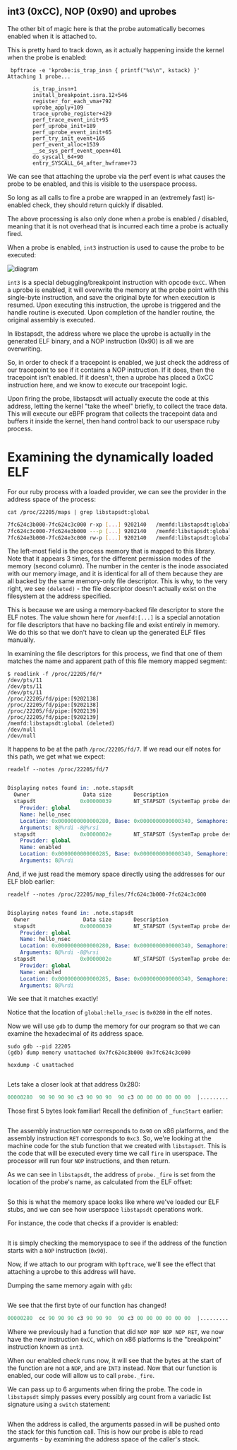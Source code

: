 ## int3 (0xCC), NOP (0x90) and uprobes

The other bit of magic here is that the probe automatically becomes enabled when it is attached to.

This is pretty hard to track down, as it actually happening inside the kernel when the probe is enabled:

```
 bpftrace -e 'kprobe:is_trap_insn { printf("%s\n", kstack) }'
Attaching 1 probe...

        is_trap_insn+1
        install_breakpoint.isra.12+546
        register_for_each_vma+792
        uprobe_apply+109
        trace_uprobe_register+429
        perf_trace_event_init+95
        perf_uprobe_init+189
        perf_uprobe_event_init+65
        perf_try_init_event+165
        perf_event_alloc+1539
        __se_sys_perf_event_open+401
        do_syscall_64+90
        entry_SYSCALL_64_after_hwframe+73
```

We can see that attaching the uprobe via the perf event is what causes the probe to be enabled, and this is visible to the userspace process.

So long as all calls to fire a probe are wrapped in an (extremely fast) is-enabled check, they should return quickly if disabled.

The above processing is also only done when a probe is enabled / disabled, meaning that it is not overhead that is incurred each time a probe is actually fired.

When a probe is enabled, `int3` instruction is used to cause the probe to be executed:

![diagram](https://dev.framing.life/assets/images/post/kernel-and-user-probes-magic/instruction-probes-workflow-z1-escaped.svg)

`int3` is a special debugging/breakpoint instruction with opcode `0xCC`. When a uprobe is enabled, it will overwrite the memory at the probe point with this
single-byte instruction, and save the original byte for when execution is resumed. Upon executing this instruction, the uprobe is triggered and
the handle routine is executed. Upon completion of the handler routine, the original assembly is executed.

In libstapsdt, the address where we place the uprobe is actually in the generated ELF binary, and a NOP instruction (0x90) is all we are overwriting.

So, in order to check if a tracepoint is enabled, we just check the address of our tracepoint to see if it contains a NOP instruction. If it does,
then the tracepoint isn't enabled. If it doesn't, then a uprobe has placed a 0xCC instruction here, and we know to execute our tracepoint logic.

Upon firing the probe, libstapsdt will actually execute the code at this address, letting the kernel "take the wheel" briefly, to collect the trace data.
This will execute our eBPF program that collects the tracepoint data and buffers it inside the kernel, then hand control back to our userspace ruby process.

# Examining the dynamically loaded ELF

For our ruby process with a loaded provider, we can see the provider in the address space of the process:

```
cat /proc/22205/maps | grep libstapsdt:global

```

```bash
7fc624c3b000-7fc624c3c000 r-xp [...] 9202140   /memfd:libstapsdt:global (deleted)
7fc624c3c000-7fc624e3b000 ---p [...] 9202140   /memfd:libstapsdt:global (deleted)
7fc624e3b000-7fc624e3c000 rw-p [...] 9202140   /memfd:libstapsdt:global (deleted)
```

The left-most field is the process memory that is mapped to this library. Note that it appears 3 times,
for the different permission modes of the memory (second column). The number in the center is the inode
associated with our memory image, and it is identical for all of them because they are all backed by
the same memory-only file descriptor. This is why, to the very right, we see `(deleted)` - the file
descriptor doesn't actually exist on the filesystem at the address specified.

This is because we are using a memory-backed file descriptor to store the ELF notes. The value shown
here for `/memfd:[...]` is a special annotation for file descriptors that have no backing file and
exist entirely in memory. We do this so that we don't have to clean up the generated ELF files manually.

In examining the file descriptors for this process, we find that one of them matches the name and apparent
path of this file memory mapped segment:

```
$ readlink -f /proc/22205/fd/*
/dev/pts/11
/dev/pts/11
/dev/pts/11
/proc/22205/fd/pipe:[9202138]
/proc/22205/fd/pipe:[9202138]
/proc/22205/fd/pipe:[9202139]
/proc/22205/fd/pipe:[9202139]
/memfd:libstapsdt:global (deleted)
/dev/null
/dev/null
```

It happens to be at the path `/proc/22205/fd/7`. If we read our elf notes for this path, we get what we expect:

```
readelf --notes /proc/22205/fd/7
```

```gnuassembler

Displaying notes found in: .note.stapsdt
  Owner                 Data size       Description
  stapsdt              0x00000039       NT_STAPSDT (SystemTap probe descriptors)
    Provider: global
    Name: hello_nsec
    Location: 0x0000000000000280, Base: 0x0000000000000340, Semaphore: 0x0000000000000000
    Arguments: 8@%rdi -8@%rsi
  stapsdt              0x0000002e       NT_STAPSDT (SystemTap probe descriptors)
    Provider: global
    Name: enabled
    Location: 0x0000000000000285, Base: 0x0000000000000340, Semaphore: 0x0000000000000000
    Arguments: 8@%rdi
```

And, if we just read the memory space directly using the addresses for our ELF blob earlier:

```
readelf --notes /proc/22205/map_files/7fc624c3b000-7fc624c3c000
```

```gnuassembler

Displaying notes found in: .note.stapsdt
  Owner                 Data size       Description
  stapsdt              0x00000039       NT_STAPSDT (SystemTap probe descriptors)
    Provider: global
    Name: hello_nsec
    Location: 0x0000000000000280, Base: 0x0000000000000340, Semaphore: 0x0000000000000000
    Arguments: 8@%rdi -8@%rsi
  stapsdt              0x0000002e       NT_STAPSDT (SystemTap probe descriptors)
    Provider: global
    Name: enabled
    Location: 0x0000000000000285, Base: 0x0000000000000340, Semaphore: 0x0000000000000000
    Arguments: 8@%rdi
```

We see that it matches exactly!

Notice that the location of `global:hello_nsec` is `0x0280` in the elf notes.

Now we will use `gdb` to dump the memory for our program so that we can examine the hexadecimal of its address space.

```
sudo gdb --pid 22205
(gdb) dump memory unattached 0x7fc624c3b000 0x7fc624c3c000
```

```
hexdump -C unattached
```

```{.gnuassembler include=examples/hello-world.hexdump startLine=36 endLine=45}

```

Lets take a closer look at that address 0x280:

```gnuassembler
00000280  90 90 90 90 c3 90 90 90  90 c3 00 00 00 00 00 00  |................|
```

Those first 5 bytes look familiar! Recall the definition of `_funcStart` earlier:

```{.gnuassembler include=src/ruby-static-tracing/ext/ruby-static-tracing/lib/libstapsdt/src/asm/libstapsdt-x86_64.s startLine=7 endLine=12}
```

The assembly instruction `NOP` corresponds to `0x90` on x86 platforms, and the assembly instruction `RET` corresponds to `0xc3`. So, we're
looking at the machine code for the stub function that we created with `libstapsdt`. This is the code that will be executed every time we call `fire`
in userspace. The processor will run four `NOP` instructions, and then return.

As we can see in `libstapsdt`, the address of `probe._fire` is set from the location of the probe's name, as calculated from the ELF offset:

```{.c include=src/ruby-static-tracing/ext/ruby-static-tracing/lib/libstapsdt/src/libstapsdt.c startLine=154 endLine=165}
```

So this is what the memory space looks like where we've loaded our ELF stubs, and we can see how userspace `libstapsdt` operations work.

For instance, the code that checks if a provider is enabled:

```{.c include=src/ruby-static-tracing/ext/ruby-static-tracing/lib/libstapsdt/src/libstapsdt.c startLine=235 endLine=243}

```

It is simply checking the memoryspace to see if the address of the function starts with a `NOP` instruction (`0x90`).

Now, if we attach to our program with `bpftrace`, we'll see the effect that attaching a uprobe to this address will have.

Dumping the same memory again with `gdb`:


```{.gnuassembler include=examples/hello-world-attached.hexdump startLine=36 endLine=45}

```

We see that the first byte of our function has changed!


```gnuassembler
00000280  cc 90 90 90 c3 90 90 90  90 c3 00 00 00 00 00 00  |................|
```

Where we previously had a function that did `NOP NOP NOP NOP RET`, we now have the new instruction `0xCC`, which on x86 platforms is the "breakpoint" instruction known as `int3`.

When our enabled check runs now, it will see that the bytes at the start of the function are not a `NOP`, and are `INT3` instead. Now that our function is enabled, our code will allow us to call `probe._fire`.

We can pass up to 6 arguments when firing the probe. The code in `libstapsdt` simply passes every possibly arg count from a variadic list signature using a `switch` statement:

```{.c include=src/ruby-static-tracing/ext/ruby-static-tracing/lib/libstapsdt/src/libstapsdt.c startLine=207 endLine=228}

```

When the address is called, the arguments passed in will be pushed onto the stack for this function call. This is how our probe is able to read arguments - by examining the address space of the caller's stack.
